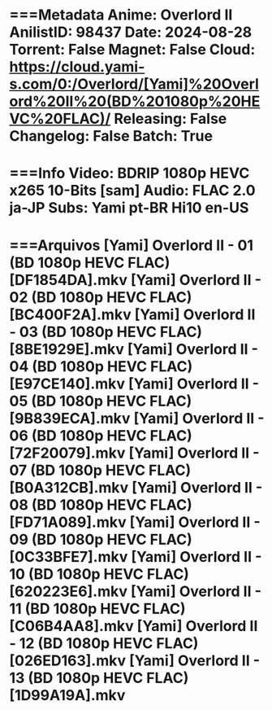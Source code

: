 ===Metadata
Anime: Overlord II
AnilistID: 98437
Date: 2024-08-28
Torrent: False
Magnet: False
Cloud: https://cloud.yami-s.com/0:/Overlord/[Yami]%20Overlord%20II%20(BD%201080p%20HEVC%20FLAC)/
Releasing: False
Changelog: False
Batch: True
===

===Info
Video:
BDRIP 1080p HEVC x265 10-Bits [sam]
Audio:
FLAC 2.0 ja-JP
Subs:
Yami pt-BR
Hi10 en-US
===

===Arquivos
[Yami] Overlord II - 01 (BD 1080p HEVC FLAC) [DF1854DA].mkv
[Yami] Overlord II - 02 (BD 1080p HEVC FLAC) [BC400F2A].mkv
[Yami] Overlord II - 03 (BD 1080p HEVC FLAC) [8BE1929E].mkv
[Yami] Overlord II - 04 (BD 1080p HEVC FLAC) [E97CE140].mkv
[Yami] Overlord II - 05 (BD 1080p HEVC FLAC) [9B839ECA].mkv
[Yami] Overlord II - 06 (BD 1080p HEVC FLAC) [72F20079].mkv
[Yami] Overlord II - 07 (BD 1080p HEVC FLAC) [B0A312CB].mkv
[Yami] Overlord II - 08 (BD 1080p HEVC FLAC) [FD71A089].mkv
[Yami] Overlord II - 09 (BD 1080p HEVC FLAC) [0C33BFE7].mkv
[Yami] Overlord II - 10 (BD 1080p HEVC FLAC) [620223E6].mkv
[Yami] Overlord II - 11 (BD 1080p HEVC FLAC) [C06B4AA8].mkv
[Yami] Overlord II - 12 (BD 1080p HEVC FLAC) [026ED163].mkv
[Yami] Overlord II - 13 (BD 1080p HEVC FLAC) [1D99A19A].mkv
===
